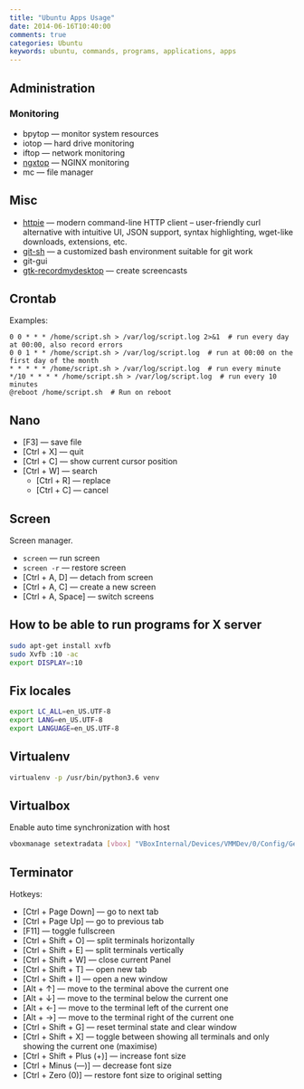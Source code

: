 ```yaml
---
title: "Ubuntu Apps Usage"
date: 2014-06-16T10:40:00
comments: true
categories: Ubuntu
keywords: ubuntu, commands, programs, applications, apps
---
```


## Administration

### Monitoring

* bpytop — monitor system resources
* iotop — hard drive monitoring
* iftop — network monitoring
* [ngxtop](https://github.com/lebinh/ngxtop) — NGINX monitoring
* mc — file manager

## Misc
* [httpie](https://github.com/jakubroztocil/httpie) — modern command-line HTTP client – user-friendly curl alternative with intuitive UI, JSON support, syntax highlighting, wget-like downloads, extensions, etc.
* [git-sh](https://github.com/rtomayko/git-sh) — a customized bash environment suitable for git work
* git-gui
* [gtk-recordmydesktop](https://apps.ubuntu.com/cat/applications/gtk-recordmydesktop/) — create screencasts

## Crontab
Examples:

```
0 0 * * * /home/script.sh > /var/log/script.log 2>&1  # run every day at 00:00, also record errors
0 0 1 * * /home/script.sh > /var/log/script.log  # run at 00:00 on the first day of the month
* * * * * /home/script.sh > /var/log/script.log  # run every minute
*/10 * * * * /home/script.sh > /var/log/script.log  # run every 10 minutes
@reboot /home/script.sh  # Run on reboot
```

## Nano

* [F3] — save file
* [Ctrl + X] — quit
* [Ctrl + C] — show current cursor position
* [Ctrl + W] — search
    * [Ctrl + R] — replace
    * [Ctrl + C] — cancel

## Screen

Screen manager.

* `screen` — run screen
* `screen -r` — restore screen
* [Ctrl + A, D] — detach from screen
* [Ctrl + A, C] — create a new screen
* [Ctrl + A, Space] — switch screens

## How to be able to run programs for X server

```bash
sudo apt-get install xvfb
sudo Xvfb :10 -ac
export DISPLAY=:10
```

## Fix locales
```bash
export LC_ALL=en_US.UTF-8
export LANG=en_US.UTF-8
export LANGUAGE=en_US.UTF-8
```

## Virtualenv

```bash
virtualenv -p /usr/bin/python3.6 venv
```

## Virtualbox

Enable auto time synchronization with host

```bash
vboxmanage setextradata [vbox] "VBoxInternal/Devices/VMMDev/0/Config/GetHostTimeDisabled" "1"
```
## Terminator

Hotkeys:

* [Ctrl + Page Down] — go to next tab
* [Ctrl + Page Up] — go to previous tab
* [F11] — toggle fullscreen
* [Ctrl + Shift + O] — split terminals horizontally
* [Ctrl + Shift + E] — split terminals vertically
* [Ctrl + Shift + W] — close current Panel
* [Ctrl + Shift + T] — open new tab
* [Ctrl + Shift + I] — open a new window
* [Alt + ↑] — move to the terminal above the current one
* [Alt + ↓] — move to the terminal below the current one
* [Alt + ←] — move to the terminal left of the current one
* [Alt + →] — move to the terminal right of the current one
* [Ctrl + Shift + G] — reset terminal state and clear window
* [Ctrl + Shift + X] — toggle  between  showing  all  terminals  and  only  showing the current one (maximise)
* [Ctrl + Shift + Plus (+)] — increase font size
* [Ctrl + Minus (—)] — decrease font size
* [Ctrl + Zero (0)] — restore font size to original setting
